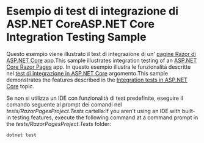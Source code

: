 # <a name="aspnet-core-integration-testing-sample"></a><span data-ttu-id="719fd-101">Esempio di test di integrazione di ASP.NET Core</span><span class="sxs-lookup"><span data-stu-id="719fd-101">ASP.NET Core Integration Testing Sample</span></span>

<span data-ttu-id="719fd-102">Questo esempio viene illustrato il test di integrazione di un' [pagine Razor di ASP.NET Core](https://docs.microsoft.com/aspnet/core/mvc/razor-pages) app.</span><span class="sxs-lookup"><span data-stu-id="719fd-102">This sample illustrates integration testing of an [ASP.NET Core Razor Pages](https://docs.microsoft.com/aspnet/core/mvc/razor-pages) app.</span></span> <span data-ttu-id="719fd-103">In questo esempio illustra le funzionalità descritte nel [test di integrazione in ASP.NET Core](https://docs.microsoft.com/aspnet/core/test/integration-tests) argomento.</span><span class="sxs-lookup"><span data-stu-id="719fd-103">This sample demonstrates the features described in the [Integration tests in ASP.NET Core](https://docs.microsoft.com/aspnet/core/test/integration-tests) topic.</span></span>

<span data-ttu-id="719fd-104">Se non si utilizza un IDE con funzionalità di test predefinite, eseguire il comando seguente al prompt dei comandi nel *tests/RazorPagesProject.Tests* cartella:</span><span class="sxs-lookup"><span data-stu-id="719fd-104">If you aren't using an IDE with built-in testing features, execute the following command at a command prompt in the *tests/RazorPagesProject.Tests* folder:</span></span>

```console
dotnet test
```
